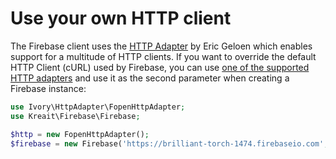 # Use your own HTTP client

The Firebase client uses the [HTTP Adapter](https://github.com/egeloen/ivory-http-adapter) by Eric Geloen which enables support for a multitude of HTTP clients. If you want to override the default HTTP Client (cURL) used by Firebase, you can use [one of the supported HTTP adapters](https://github.com/egeloen/ivory-http-adapter/blob/master/doc/adapters.md) and use it as the second parameter when creating a Firebase instance:

```php
use Ivory\HttpAdapter\FopenHttpAdapter;
use Kreait\Firebase\Firebase;

$http = new FopenHttpAdapter();
$firebase = new Firebase('https://brilliant-torch-1474.firebaseio.com', $http);
```
